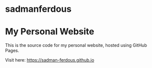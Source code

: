 # sadmanferdous
# My Personal Website

This is the source code for my personal website, hosted using GitHub Pages.

Visit here: https://sadman-ferdous.github.io
